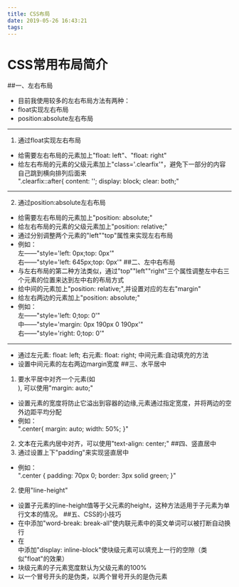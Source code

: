 ```yaml
---
title: CSS布局
date: 2019-05-26 16:43:21
tags:
---
```

# CSS常用布局简介
##一、左右布局
* 目前我使用较多的左右布局方法有两种：<br/>
* float实现左右布局<br/>
* position:absolute左右布局<br/>
***
1. 通过float实现左右布局
* 给需要左右布局的元素加上"float: left"、"float: right"
* 给左右布局的元素的父级元素加上"class='.clearfix'"，避免下一部分的内容自己跳到横向排列后面来<br/>
".clearfix::after{
    content: '';
    display: block;
    clear: both;"
***
2. 通过position:absolute左右布局
* 给需要左右布局的元素加上"position: absolute;"
* 给左右布局的元素的父级元素加上"position: relative;"
* 通过分别调整两个元素的"left""top"属性来实现左右布局
* 例如：<br/>
左——"style='left: 0px;top: 0px'"<br/>
右——"style='left: 645px;top: 0px'"
##二、左中右布局
* 与左右布局的第二种方法类似，通过"top""left""right"三个属性调整左中右三个元素的位置来达到左中右的布局方式
* 给中间的元素加上"position: relative;",并设置对应的左右"margin"
* 给左右两边的元素加上"position: absolute;"
* 例如：<br/>
左——"style='left: 0;top: 0'"<br/>
中——"style='margin: 0px 190px 0 190px'"<br/>
右——"style='right: 0;top: 0'"<br/>
***
* 通过左元素: float: left; 右元素: float: right; 中间元素:自动填充的方法
* 设置中间元素的左右两边margin宽度
##三、水平居中
1. 要水平居中对齐一个元素(如 <div>), 可以使用"margin: auto;"
* 设置元素的宽度将防止它溢出到容器的边缘,元素通过指定宽度，并将两边的空外边距平均分配
* 例如：<br/>
".center{
    margin: auto;
    width: 50%;
    }"
2. 文本在元素内居中对齐，可以使用"text-align: center;"
##四、竖直居中
1. 通过设置上下"padding"来实现竖直居中
* 例如：<br/>
".center {
    padding: 70px 0;
    border: 3px solid green;
}"
2. 使用"line-height"
* 设置子元素的line-height值等于父元素的height，这种方法适用于子元素为单行文本的情况。
##五、CSS的小技巧
* 在<span>中添加"word-break: break-all"使内联元素中的英文单词可以被打断自动换行
* 在<div>中添加"display: inline-block"使块级元素可以填充上一行的空隙（类似"float"的效果）
* 块级元素的子元素宽度默认为父级元素的100%
* 以一个冒号开头的是伪类，以两个冒号开头的是伪元素